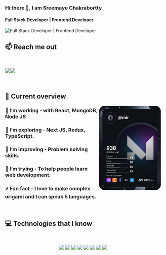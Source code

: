 ### Hi there 👋, I am Sreemaye Chakrabortty
#### Full Stack Developer | Frontend Developer
![Full Stack Developer | Frontend Developer](https://media.licdn.com/dms/image/D5616AQEP6EtXks9hcQ/profile-displaybackgroundimage-shrink_350_1400/0/1671511887025?e=1677110400&v=beta&t=l5YksZe7XrZ9bX7siKdT56soFSY-V1r0-cuYT-DVZF4)
## :mailbox: Reach me out

<br />

[<img height="75" src="https://github.com/mir-hussain/mir-hussain/blob/main/images/icons/Linkedin.png">](https://www.linkedin.com/in/sreemaye44/)[<img height="75" src="https://github.com/mir-hussain/mir-hussain/blob/main/images/icons/Facebook.png">](https://www.facebook.com/sreemaye.chakrabortty/)

<br />

## :eyes: Current overview

<div align="left">
<a href="https://app.daily.dev/mir"><img align="right" src="https://github.com/mir-hussain/mir-hussain/blob/main/devcard.svg" width="200" alt="Mir Hussain's Dev Card"/></a>
</div>

### 🔭 I’m working - with React, MongoDB, Node JS 
### 🌱 I’m exploring - Next JS, Redux, TypeScript. 
### 👯 I’m improving - Problem solving skills. 
### 🤔 I’m trying - To help people learn web development. 
### ⚡ Fun fact - I love to make complex origami and I can speak 5 languages.


<br />

## :computer: Technologies that I know
<br>
<p align="center">
<img src="https://github.com/mir-hussain/mir-hussain/blob/main/images/icons/HTML.png"/>
<img src="https://github.com/mir-hussain/mir-hussain/blob/main/images/icons/css.png"/>
<img src="https://github.com/mir-hussain/mir-hussain/blob/main/images/icons/JavaScript.png"/>
<img src="https://github.com/mir-hussain/mir-hussain/blob/main/images/icons/react.png"/>
<img src="https://github.com/mir-hussain/mir-hussain/blob/main/images/icons/tailwind.png"/>
<img src="https://github.com/mir-hussain/mir-hussain/blob/main/images/icons/Bootsrap.png"/>
<img src="https://github.com/mir-hussain/mir-hussain/blob/main/images/icons/node.png"/>
<img src="https://github.com/mir-hussain/mir-hussain/blob/main/images/icons/express.png"/>
</p><br/>





